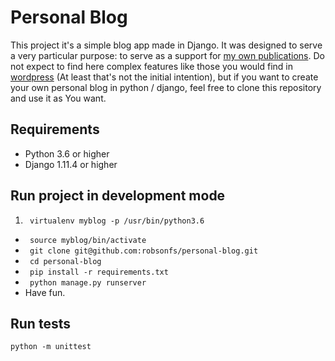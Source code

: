 # Personal Blog

This project it's a simple blog app made in Django.
It was designed to serve a very particular purpose: to serve as a support for [my own publications](http://robsonfs.me). Do not expect to find here complex features like those you would find in [wordpress](https://github.com/WordPress/WordPress) (At least that's not the initial intention), but if you want to create your own personal blog in python / django, feel free to clone this repository and use it as You want.

## Requirements

* Python 3.6 or higher
* Django 1.11.4 or higher

## Run project in development mode

1. ``` virtualenv myblog -p /usr/bin/python3.6```
* ``` source myblog/bin/activate```
* ``` git clone git@github.com:robsonfs/personal-blog.git```
* ``` cd personal-blog```
* ``` pip install -r requirements.txt```
* ``` python manage.py runserver```
* Have fun.

## Run tests

```
python -m unittest
```
